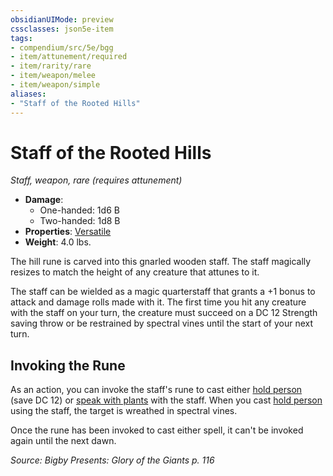 ```yaml
---
obsidianUIMode: preview
cssclasses: json5e-item
tags:
- compendium/src/5e/bgg
- item/attunement/required
- item/rarity/rare
- item/weapon/melee
- item/weapon/simple
aliases: 
- "Staff of the Rooted Hills"
---
```

# Staff of the Rooted Hills
*Staff, weapon, rare (requires attunement)*  

- **Damage**:
  - One-handed: 1d6 B
  - Two-handed: 1d8 B
- **Properties**: [Versatile](Mechanics/Rules/item-properties.md#Versatile)
- **Weight**: 4.0 lbs.

The hill rune is carved into this gnarled wooden staff. The staff magically resizes to match the height of any creature that attunes to it.

The staff can be wielded as a magic quarterstaff that grants a +1 bonus to attack and damage rolls made with it. The first time you hit any creature with the staff on your turn, the creature must succeed on a DC 12 Strength saving throw or be restrained by spectral vines until the start of your next turn.

## Invoking the Rune

As an action, you can invoke the staff's rune to cast either [hold person](Mechanics/spells/hold-person.md) (save DC 12) or [speak with plants](Mechanics/spells/speak-with-plants.md) with the staff. When you cast [hold person](Mechanics/spells/hold-person.md) using the staff, the target is wreathed in spectral vines.

Once the rune has been invoked to cast either spell, it can't be invoked again until the next dawn.

*Source: Bigby Presents: Glory of the Giants p. 116*